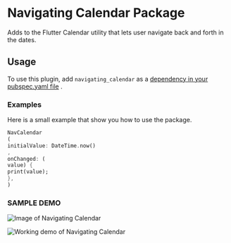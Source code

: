 # Navigating Calendar Package

Adds to the Flutter Calendar utility that lets user navigate back and forth in the dates.

## Usage

To use this plugin, add `navigating_calendar` as
a [dependency in your pubspec.yaml file](https://flutter.dev/docs/development/platform-integration/platform-channels)
.

### Examples

Here is a small example that show you how to use the package.

   ```dart
   NavCalendar
(
initialValue: DateTime.now()
,
onChanged: (
value) {
print(value);
},
)
   ```

### SAMPLE DEMO

![Image of Navigating Calendar](https://github.com/praveengitsit/nav_calendar/blob/main/assets/images/nc_still.png)

![Working demo of Navigating Calendar](https://github.com/praveengitsit/nav_calendar/blob/main/assets/images/nc_working.gif)
